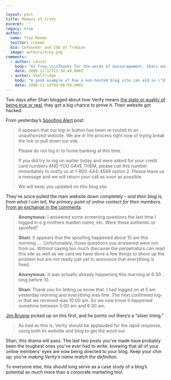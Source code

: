 ```yaml
---

layout: post
title: Moment of truth
excerpt: ''
legacy: true
author:
  name: Trey Reeme
  twitter: creeme
  bio: Cofounder and COO of Trabian
  image: authors/trey.png
comments:
  - author: Laurel
    body: "Hi Trey,\n\nThanks for the words of encouragement. Shari and I were busy trading phone calls throughout the day with our teammates in IS and Internal Audit to figure out how to protect our members and communicate to them. Who knew the blog would become a great way give our members up-to-the-minute updates? Much more immediate than email as this is a holiday weekend. I like the way it gives members an opportunity to tell us their concerns and fears-- and us an opportunity to reassure them.  "
    date: 2006-11-12T21:34:49.000Z
  - author: VSelfridge
    body: "A good example of how a non-hosted blog site can aid in \"disaster recovery\" communications.\r\n\r\nHang in there Verity CU. "
    date: 2006-11-13T04:06:58.000Z
---
```


<p>Two days after Shari blogged about how Verity means <a href="http://veritycu.blogspot.com/2006/11/state-or-quality-of-being-true-or-real.html#comments">the state or quality of being true or real</a>, they got a big chance to prove it.  Their website got hacked.</p>
<p>From yesterday&#8217;s <a href="http://veritycu.blogspot.com/2006/11/spoofing-alert.html">Spoofing Alert</a> post:</p>
<blockquote><p>It appears that our log-in button has been re-routed to an unauthorized website. We are in the process right now of trying break the link or pull down our site.</p><p>Please do not log in to home banking at this time.</p><p>If you did try to log on earlier today and were asked for your credit card numbers <span class="caps">AND YOU GAVE THEM</span>, please call this number immediately to notify us at 1-800-444-4589 option 2. Please leave us a message and we will return your call as soon as possible.</p><p>We will keep you updated on this blog site.</p></blockquote>
<p>They&#8217;ve since pulled the main website down completely &#8211; <em>and their blog is, from what I can tell, the primary point of online contact for their members.</em>  <a href="http://veritycu.blogspot.com/2006/11/spoofing-alert.html#comments">From an exchange in the comments</a>:</p>
<blockquote><p><strong>Anonymous:</strong> I answered some screening questions the last time I logged in e.g mothers maiden name, etc. Were these authentic or spoofed?</p><p><strong>Shari:</strong> It appears that the spoofing happened about 10 am this morning &#8230;. Unfortunately, those questions you answered were not from us. Without saying too much (because the perpetrators can read this site as well as we can) we have done a few things to shore up the problem but are not ready just yet to announce that everything is fixed.</p><p><strong>Anonymous:</strong> It was actually already happening this morning at 6:30&#8230; long before 10.</p><p><strong>Shari:</strong> Thank you for letting us know that. I had logged on at 5 am yesterday morning and everything was fine. The next confirmed log-in that we received was 10:00 am. So we now know it happened sometime between 5:00 am and 6:30 am.</p></blockquote>
<p><a href="http://obr.typepad.com/financial_innovations/2006/11/verity_credit_u.html">Jim Bruene</a> picked up on this first, and he points out there&#8217;s a &#8220;silver lining.&#8221;</p>
<blockquote><p>As bad as this is, Verity should be applauded for the rapid response, using both its website and blog to get the word out.</p></blockquote>
<p>Shari, this drama will pass.  The last two posts you&#8217;ve made have probably been the toughest ones you&#8217;ve ever had to write, knowing that all of your online members&#8217; eyes are now being directed to your blog.  Keep your chin up; you&#8217;re <em>making Verity&#8217;s name match the definition</em>.</p>
<p>To everyone else, this should long serve as a case study of a blog&#8217;s potential as much more than a corporate marketing tool.</p>